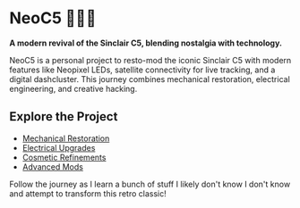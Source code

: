 # NeoC5 🚴‍♂️✨

**A modern revival of the Sinclair C5, blending nostalgia with technology.**

NeoC5 is a personal project to resto-mod the iconic Sinclair C5 with modern features like Neopixel LEDs, satellite connectivity for live tracking, and a digital dashcluster.
This journey combines mechanical restoration, electrical engineering, and creative hacking.

## Explore the Project
- [Mechanical Restoration](mechanical.md)
- [Electrical Upgrades](electrical.md)
- [Cosmetic Refinements](cosmetic.md)
- [Advanced Mods](mods.md)

Follow the journey as I learn a bunch of stuff I likely don't know I don't know and attempt to transform this retro classic!

